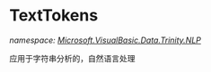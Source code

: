 ﻿# TextTokens
_namespace: [Microsoft.VisualBasic.Data.Trinity.NLP](./index.md)_

应用于字符串分析的，自然语言处理




